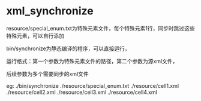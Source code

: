 # xml_synchronize

resource/special_enum.txt为特殊元素文件，每个特殊元素1行，同步时跳过这些特殊元素，可以自行添加

bin/synchronize为静态编译的程序，可以直接运行，

运行格式：第一个参数为特殊元素文件的路径，第二个参数为源xml文件，

后续参数为多个需要同步的xml文件

eg: ./bin/synchronize ./resource/special_enum.txt ./resource/cell1.xml ./resource/cell2.xml ./resource/cell3.xml ./resource/cell4.xml

